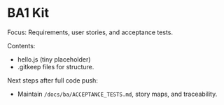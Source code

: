 # BA1 Kit

Focus: Requirements, user stories, and acceptance tests.

Contents:
- hello.js (tiny placeholder)
- .gitkeep files for structure.

Next steps after full code push:
- Maintain `/docs/ba/ACCEPTANCE_TESTS.md`, story maps, and traceability.
